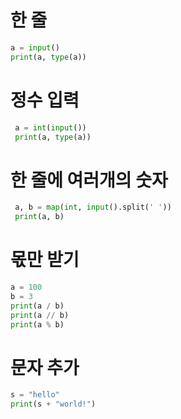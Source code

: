 # 한 줄

```python
a = input()
print(a, type(a))
```

# 정수 입력

```python
 a = int(input())
 print(a, type(a))
```

# 한 줄에 여러개의 숫자

```python
 a, b = map(int, input().split(' '))
 print(a, b)
```

# 몫만 받기

```python
a = 100
b = 3
print(a / b)
print(a // b)
print(a % b)
```

# 문자 추가

```python
s = "hello"
print(s + "world!")
```
